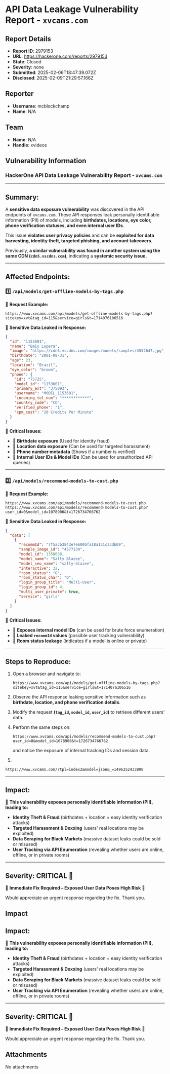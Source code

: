 #  API Data Leakage Vulnerability Report - `xvcams.com`

## Report Details
- **Report ID**: 2979153
- **URL**: https://hackerone.com/reports/2979153
- **State**: Closed
- **Severity**: none
- **Submitted**: 2025-02-06T18:47:39.072Z
- **Disclosed**: 2025-02-09T21:29:57.166Z

## Reporter
- **Username**: mcblockchamp
- **Name**: N/A

## Team
- **Name**: N/A
- **Handle**: xvideos

## Vulnerability Information
### **HackerOne API Data Leakage Vulnerability Report - `xvcams.com`**

---

## **Summary:**
A **sensitive data exposure vulnerability** was discovered in the API endpoints of `xvcams.com`. These API responses leak personally identifiable information (PII) of models, including **birthdates, locations, eye color, phone verification statuses, and even internal user IDs**. 

This issue **violates user privacy policies** and can be **exploited for data harvesting, identity theft, targeted phishing, and account takeovers**. 

Previously, **a similar vulnerability was found in another system using the same CDN (`cdn5.vscdns.com`)**, indicating a **systemic security issue.**

---

## **Affected Endpoints:**
### **1️⃣ `/api/models/get-offline-models-by-tags.php`**
📌 **Request Example:**
```
https://www.xvcams.com/api/models/get-offline-models-by-tags.php?sitekey=xvt&tag_id=115&service=girls&t=1714076106516
```
📌 **Sensitive Data Leaked in Response:**
```json
{
  "id": "1153601",
  "name": "Emiy Lopera",
  "image": "https://cdn5.vscdns.com/images/models/samples/4552647.jpg",
  "birthdate": "2001-08-31",
  "age": 23,
  "location": "Brazil",
  "eye_color": "brown",
  "phone": {
    "id": "75725",
    "model_id": "1153601",
    "primary_ext": "375093",
    "username": "MODEL_1153601",
    "incoming_tel_num": "************",
    "country_code": "CO",
    "verified_phone": "1",
    "cpm_cost": "20 Credits Per Minute"
  }
}
```
📌 **Critical Issues:**
- 🚨 **Birthdate exposure** (Used for identity fraud)
- 🚨 **Location data exposure** (Can be used for targeted harassment)
- 🚨 **Phone number metadata** (Shows if a number is verified)
- 🚨 **Internal User IDs & Model IDs** (Can be used for unauthorized API queries)

---

### **2️⃣ `/api/models/recommend-models-to-cust.php`**
📌 **Request Example:**
```
https://www.xvcams.com/api/models/recommend-models-to-cust.php
https://www.xvcams.com/api/models/recommend-models-to-cust.php?user_id=0&model_id=1078906&t=1726734766762
```
📌 **Sensitive Data Leaked in Response:**
```json
{
  "data": [
    {
      "recommId": "7f5acb3843e7e600bfa18a131c33db09",
      "sample_image_id": "4577134",
      "model_id": 1358038,
      "model_name": "Sally Blazee",
      "model_seo_name": "sally-blazee",
      "interactive": 32,
      "room_status": "O",
      "room_status_char": "O",
      "login_group_title": "Multi-User",
      "login_group_id": 4,
      "multi_user_private": true,
      "service": "girls"
    }
  ]
}
```
📌 **Critical Issues:**
- 🚨 **Exposes internal model IDs** (can be used for brute force enumeration)
- 🚨 **Leaked `recommId` values** (possible user tracking vulnerability)
- 🚨 **Room status leakage** (indicates if a model is online or private)

---

## **Steps to Reproduce:**
1. Open a browser and navigate to:
   ```
   https://www.xvcams.com/api/models/get-offline-models-by-tags.php?sitekey=xvt&tag_id=115&service=girls&t=1714076106516
   ```
2. Observe the API response leaking sensitive information such as **birthdate, location, and phone verification details**.
3. Modify the request **(`tag_id`, `model_id`, `user_id`)** to retrieve different users' data.
4. Perform the same steps on:
   ```
   https://www.xvcams.com/api/models/recommend-models-to-cust.php?user_id=0&model_id=1078906&t=1726734766762
   ```
   and notice the exposure of internal tracking IDs and session data.

5. 

```
https://www.xvcams.com/?tpl=index2&model=json&_=1496352433890
```
---

## **Impact:**
🚨 **This vulnerability exposes personally identifiable information (PII), leading to:**
- **Identity Theft & Fraud** (birthdates + location = easy identity verification attacks)
- **Targeted Harassment & Doxxing** (users' real locations may be exploited)
- **Data Scraping for Black Markets** (massive dataset leaks could be sold or misused)
- **User Tracking via API Enumeration** (revealing whether users are online, offline, or in private rooms)

---

## **Severity: CRITICAL 🚨**
🔴 **Immediate Fix Required – Exposed User Data Poses High Risk** 🔴

Would appreciate an urgent response regarding the fix. Thank you.

## Impact

## **Impact:**
🚨 **This vulnerability exposes personally identifiable information (PII), leading to:**
- **Identity Theft & Fraud** (birthdates + location = easy identity verification attacks)
- **Targeted Harassment & Doxxing** (users' real locations may be exploited)
- **Data Scraping for Black Markets** (massive dataset leaks could be sold or misused)
- **User Tracking via API Enumeration** (revealing whether users are online, offline, or in private rooms)

---

## **Severity: CRITICAL 🚨**
🔴 **Immediate Fix Required – Exposed User Data Poses High Risk** 🔴

Would appreciate an urgent response regarding the fix. Thank you.

## Attachments
No attachments
